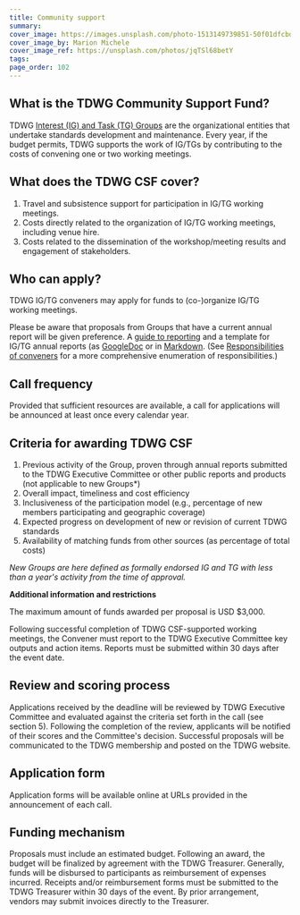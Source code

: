 ```yaml
---
title: Community support
summary: 
cover_image: https://images.unsplash.com/photo-1513149739851-50f01dfcbd9a
cover_image_by: Marion Michele
cover_image_ref: https://unsplash.com/photos/jqTSl68betY
tags: 
page_order: 102
---
```


## What is the TDWG Community Support Fund?

TDWG [Interest (IG) and Task (TG) Groups](/community/#interest-group) are the organizational entities that undertake standards development and maintenance. Every year, if the budget permits, TDWG supports the work of IG/TGs by contributing to the costs of convening one or two working meetings.

## What does the TDWG CSF cover?

1. Travel and subsistence support for participation in IG/TG working meetings.
1. Costs directly related to the organization of IG/TG working meetings, including venue hire.
1. Costs related to the dissemination of the workshop/meeting results and engagement of stakeholders.

## Who can apply?

TDWG IG/TG conveners may apply for funds to (co-)organize IG/TG working meetings.

Please be aware that proposals from Groups that have a current annual report will be given preference. A [guide to reporting](../management/guide-to-reporting) and a template for IG/TG annual reports (as [GoogleDoc](http://drive.google.com/open?id=1VYHouWmgh94zUibFgDlTW_6cwCTsYbl6Kq9vsczFPjA) or in [Markdown](../management/annual-report-template/). (See [Responsibilities of conveners](../management) for a more comprehensive enumeration of responsibilities.)  

## Call frequency

Provided that sufficient resources are available, a call for applications will be announced at least once every calendar year.

## Criteria for awarding TDWG CSF

1. Previous activity of the Group, proven through annual reports submitted to the TDWG Executive Committee or other public reports and products (not applicable to new Groups*)
1. Overall impact, timeliness and cost efficiency
1. Inclusiveness of the participation model (e.g., percentage of new members participating and geographic coverage)
1. Expected progress on development of new or revision of current TDWG standards
1. Availability of matching funds from other sources (as percentage of total costs)

_New Groups are here defined as formally endorsed IG and TG with less than a year's activity from the time of approval._

**Additional information and restrictions**

The maximum amount of funds awarded per proposal is USD $3,000.

Following successful completion of TDWG CSF-supported working meetings, the Convener must report to the TDWG Executive Committee key outputs and action items. Reports must be submitted within 30 days after the event date.

## Review and scoring process

Applications received by the deadline will be reviewed by TDWG Executive Committee and evaluated against the criteria set forth in the call (see section 5). Following the completion of the review, applicants will be notified of their scores and the Committee's decision. Successful proposals will be communicated to the TDWG membership and posted on the TDWG website.

## Application form

Application forms will be available online at URLs provided in the announcement of each call.

## Funding mechanism

Proposals must include an estimated budget. Following an award, the budget will be finalized by agreement with the TDWG Treasurer. Generally, funds will be disbursed to participants as reimbursement of expenses incurred. Receipts and/or reimbursement forms must be submitted to the TDWG Treasurer within 30 days of the event. By prior arrangement, vendors may submit invoices directly to the Treasurer.
